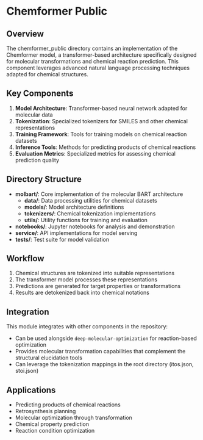 # Chemformer Public

## Overview

The chemformer_public directory contains an implementation of the Chemformer model, a transformer-based architecture specifically designed for molecular transformations and chemical reaction prediction. This component leverages advanced natural language processing techniques adapted for chemical structures.

## Key Components

1. **Model Architecture**: Transformer-based neural network adapted for molecular data
2. **Tokenization**: Specialized tokenizers for SMILES and other chemical representations
3. **Training Framework**: Tools for training models on chemical reaction datasets
4. **Inference Tools**: Methods for predicting products of chemical reactions
5. **Evaluation Metrics**: Specialized metrics for assessing chemical prediction quality

## Directory Structure

- **molbart/**: Core implementation of the molecular BART architecture
  - **data/**: Data processing utilities for chemical datasets
  - **models/**: Model architecture definitions
  - **tokenizers/**: Chemical tokenization implementations
  - **utils/**: Utility functions for training and evaluation
- **notebooks/**: Jupyter notebooks for analysis and demonstration
- **service/**: API implementations for model serving
- **tests/**: Test suite for model validation

## Workflow

1. Chemical structures are tokenized into suitable representations
2. The transformer model processes these representations
3. Predictions are generated for target properties or transformations
4. Results are detokenized back into chemical notations

## Integration

This module integrates with other components in the repository:
- Can be used alongside `deep-molecular-optimization` for reaction-based optimization
- Provides molecular transformation capabilities that complement the structural elucidation tools
- Can leverage the tokenization mappings in the root directory (itos.json, stoi.json)

## Applications

- Predicting products of chemical reactions
- Retrosynthesis planning
- Molecular optimization through transformation
- Chemical property prediction
- Reaction condition optimization
